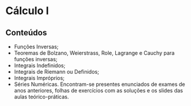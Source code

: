 # Cálculo I
## Conteúdos
- Funções Inversas;
- Teoremas de Bolzano, Weierstrass, Role, Lagrange e Cauchy para funções inversas;
- Integrais Indefinidos;
- Integrais de Riemann ou Definidos;
- Integrais Impróprios;
- Séries Numéricas.
Encontram-se presentes enunciados de exames de anos anteriores, folhas de exercícios com as soluções e os slides das aulas teórico-práticas.